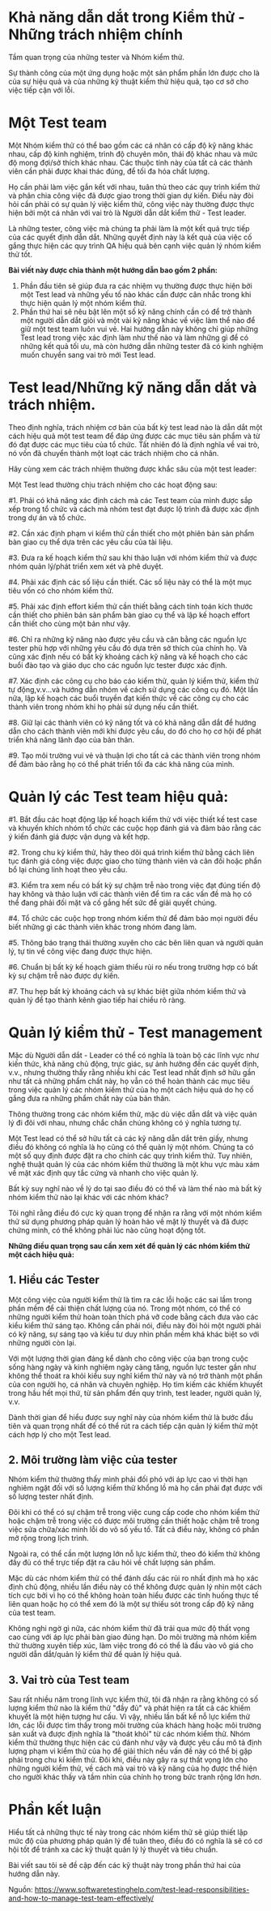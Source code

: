 # Khả năng dẫn dắt trong Kiểm thử - Những trách nhiệm chính

Tầm quan trọng của những tester và Nhóm kiểm thử.

Sự thành công của một ứng dụng hoặc một sản phẩm phần lớn được cho là của sự hiệu quả và của những kỹ thuật kiểm thử hiệu quả, tạo cơ sở cho việc tiếp cận với lỗi.

# Một Test team

Một Nhóm kiểm thử có thể bao gồm các cá nhân có cấp độ kỹ năng khác nhau, cấp độ kinh nghiệm, trình độ chuyên môn, thái độ khác nhau và mức độ mong đợi/sở thích khác nhau. Các thuộc tính này của tất cả các thành viên cần phải được khai thác đúng, để tối đa hóa chất lượng.

Họ cần phải làm việc gắn kết với nhau, tuân thủ theo các quy trình kiểm thử và phân chia công việc đã được giao trong thời gian dự kiến. Điều này đòi hỏi cần phải có sự quản lý việc kiểm thử, công việc này thường được thực hiện bởi một cá nhân với vai trò là Người dẫn dắt kiểm thử - Test leader.

Là những tester, công việc mà chúng ta phải làm là một kết quả trực tiếp của các quyết định dẫn dắt. Những quyết định này là kết quả của việc cố gắng thực hiện các quy trình QA hiệu quả bên cạnh việc quản lý nhóm kiểm thử tốt.

**Bài viết này được chia thành một hướng dẫn bao gồm 2 phần:**
1. Phần đầu tiên sẽ giúp đưa ra các nhiệm vụ thường được thực hiện bởi một Test lead và những yếu tố nào khác cần được cân nhắc trong khi thực hiện quản lý một nhóm kiểm thử.
2. Phần thứ hai sẽ nêu bật lên một số kỹ năng chính cần có để trở thành một người dẫn dắt giỏi và một vài kỹ năng khác về việc làm thể nào để giữ một test team luôn vui vẻ.
Hai hướng dẫn này không chỉ giúp những Test lead trong việc xác định làm như thế nào và làm những gì để có những kết quả tối ưu, mà còn hướng dẫn những tester đã có kinh nghiệm muốn chuyển sang vai trò mới Test lead.

# Test lead/Những kỹ năng dẫn dắt và trách nhiệm.

Theo định nghĩa, trách nhiệm cơ bản của bất kỳ test lead nào là dẫn dắt một cách hiệu quả một test team để đáp ứng được các mục tiêu sản phẩm và từ đó đạt được các mục tiêu của tổ chức. Tất nhiên đó là định nghĩa về vai trò, nó vốn đã chuyển thành một loạt các trách nhiệm cho cá nhân.

Hãy cùng xem các trách nhiệm thường được khắc sâu của một test leader:

Một Test lead thường chịu trách nhiệm cho các hoạt động sau:

#1. Phải có khả năng xác định cách mà các Test team của mình được sắp xếp trong tổ chức và cách mà nhóm test đạt được lộ trình đã được xác định trong dự án và tổ chức.

#2. Cần xác định phạm vi kiểm thử cần thiết cho một phiên bản sản phẩm bàn giao cụ thể dựa trên các yêu cầu của tài liệu.

#3. Đưa ra kế hoạch kiểm thử sau khi thảo luận với nhóm kiểm thử và được nhóm quản lý/phát triển xem xét và phê duyệt.

#4. Phải xác định các số liệu cần thiết. Các số liệu này có thể là một mục tiêu vốn có cho nhóm kiểm thử.

#5. Phải xác định effort kiểm thử cần thiết bằng cách tính toán kích thước cần thiết cho phiên bản sản phẩm bàn giao cụ thể và lập kế hoạch effort cần thiết cho cùng một bản như vậy.

#6. Chỉ ra những kỹ năng nào được yêu cầu và cân bằng các nguồn lực tester phù hợp với những yêu cầu đó dựa trên sở thích của chính họ. Và cũng xác định nếu có bất kỳ khoảng cách kỹ năng và kế hoạch cho các buổi đào tạo và giáo dục cho các nguồn lực tester được xác định.

#7. Xác định các công cụ cho báo cáo kiểm thử, quản lý kiểm thử, kiểm thử tự động,v.v...và hướng dẫn nhóm về cách sử dụng các công cụ đó. Một lần nữa, lập kế hoạch các buổi truyền đạt kiến thức về các công cụ cho các thành viên trong nhóm khi họ phải sử dụng nếu cần thiết.

#8. Giữ lại các thành viên có kỹ năng tốt và có khả năng dẫn dắt để hướng dẫn cho cách thành viên mới khi được yêu cầu, do đó cho họ cơ hội để phát triển khả năng lãnh đạo của bản thân.

#9. Tạo môi trường vui vẻ và thuận lợi cho tất cả các thành viên trong nhóm để đảm bảo rằng họ có thể phát triển tối đa các khả năng của mình.

# Quản lý các Test team hiệu quả:

#1. Bắt đầu các hoạt động lập kế hoạch kiểm thử với việc thiết kế test case và khuyến khích nhóm tổ chức các cuộc họp đánh giá và đảm bảo rằng các ý kiến đánh giá được vận dụng và kết hợp.

#2. Trong chu kỳ kiểm thử, hãy theo dõi quá trình kiểm thử bằng cách liên tục đánh giá công việc được giao cho từng thành viên và cân đối hoặc phẩn bổ lại chúng linh hoạt theo yêu cầu.

#3. Kiểm tra xem nếu có bất kỳ sự chậm trễ nào trong việc đạt đúng tiến độ hay không và thảo luận với các thành viên để tìm ra các vấn đề mà họ có thể đang phải đối mặt và cố gắng hết sức để giải quyết chúng.

#4. Tổ chức các cuộc họp trong nhóm kiểm thử để đảm bảo mọi người đều biết những gì các thành viên khác trong nhóm đang làm.

#5. Thông báo trạng thái thường xuyên cho các bên liên quan và người quản lý, tự tin về công việc đang được thực hiện.

#6. Chuẩn bị bất kỳ kế hoạch giảm thiểu rủi ro nếu trong trường hợp có bất kỳ sự chậm trễ nào được dự kiến.

#7. Thu hẹp bất kỳ khoảng cách và sự khác biệt giữa nhóm kiểm thử và quản lý để tạo thành kênh giao tiếp hai chiều rõ ràng.

# Quản lý kiểm thử - Test management

Mặc dù Người dẫn dắt - Leader có thể có nghĩa là toàn bộ các lĩnh vực như kiến thức, khả năng chủ động, trực giác, sự ảnh hưởng đến các quyết định, v.v., nhưng thường thấy rằng nhiều khi các Test lead nhất định sở hữu gần như tất cả những phẩm chất này, họ vẫn có thể hoàn thành các mục tiêu trong việc quản lý các nhóm kiểm thử của họ một cách hiệu quả do họ cố gắng đưa ra những phẩm chất này của bản thân.

Thông thường trong các nhóm kiểm thử, mặc dù việc dẫn dắt và việc quản lý đi đôi với nhau, nhưng chắc chắn chúng không có ý nghĩa tương tự.

Một Test lead có thể sở hữu tất cả các kỹ năng dẫn dắt trên giấy, nhưng điều đó không có nghĩa là họ cũng có thể quản lý một nhóm. Chúng ta có một số quy định được đặt ra cho chính các quy trình kiểm thử. Tuy nhiên, nghệ thuật quản lý của các nhóm kiểm thử thường là một khu vực màu xám về mặt xác định quy tắc cứng và nhanh cho việc quản lý.

Bất kỳ suy nghĩ nào về lý do tại sao điều đó có thể và làm thế nào mà bất kỳ nhóm kiểm thử nào lại khác với các nhóm khác?

Tôi nghĩ rằng điều đó cực kỳ quan trọng để nhận ra rằng với một nhóm kiểm thử sử dụng phương pháp quản lý hoàn hảo về mặt lý thuyết và đã được chứng minh, có thể không phải lúc nào cũng hoạt động tốt.

**Những điều quan trọng sau cần xem xét để quản lý các nhóm kiểm thử một cách hiệu quả:**

## 1. Hiểu các Tester

Một công việc của người kiểm thử là tìm ra các lỗi hoặc các sai lầm trong phần mềm để cải thiện chất lượng của nó. Trong một nhóm, có thể có những người kiểm thử hoàn toàn thích phá vỡ code bằng cách đưa vào các kiểu kiểm thử sáng tạo. Không cần phải nói, điều này đòi hỏi một người phải có kỹ năng, sự sáng tạo và kiểu tư duy nhìn phần mềm khá khác biệt so với những người còn lại.

Với một lượng thời gian đáng kể dành cho công việc của bạn trong cuộc sống hàng ngày và kinh nghiệm ngày càng tăng, nguồn lực tester gần như không thể thoát ra khỏi kiểu suy nghĩ kiểm thử này và nó trở thành một phần của con người họ, cá nhân và chuyên nghiệp. Họ tìm kiếm các khiếm khuyết trong hầu hết mọi thứ, từ sản phẩm đến quy trình, test leader, người quản lý, v.v.

Dành thời gian để hiểu được suy nghĩ này của nhóm kiểm thử là bước đầu tiên và quan trọng nhất để có thể rút ra cách tiếp cận quản lý kiểm thử một cách hợp lý cho một Test lead.

## 2. Môi trường làm việc của tester

Nhóm kiểm thử thường thấy mình phải đối phó với áp lực cao vì thời hạn nghiêm ngặt đối với số lượng kiểm thử khổng lồ mà họ cần phải đạt được với số lượng tester nhất định.

Đôi khi có thể có sự chậm trễ trong việc cung cấp code cho nhóm kiểm thử hoặc chậm trễ trong việc có được môi trường cần thiết hoặc chậm trễ trong việc sửa chữa/xác minh lỗi do vô số yếu tố. Tất cả điều này, không có phần mở rộng trong lịch trình.

Ngoài ra, có thể cần một lượng lớn nỗ lực kiểm thử, theo đó kiểm thử không đầy đủ có thể trực tiếp đặt ra câu hỏi về chất lượng sản phẩm.

Mặc dù các nhóm kiểm thử có thể đánh dấu các rủi ro nhất định mà họ xác định chủ động, nhiều lần điều này có thể không được quản lý nhìn một cách tích cực bởi vì họ có thể không hoàn toàn hiểu được các tình huống thực tế liên quan hoặc họ có thể xem đó là một sự thiếu sót trong cấp độ kỹ năng của test team.

Không nghi ngờ gì nữa, các nhóm kiểm thử đã trải qua mức độ thất vọng cao cùng với áp lực phải bàn giao đúng hạn. Do môi trường mà nhóm kiểm thử thường xuyên tiếp xúc, làm việc trong đó có thể là đầu vào vô giá cho người dẫn dắt/quản lý kiểm thử để quản lý hiệu quả.

## 3. Vai trò của Test team

Sau rất nhiều năm trong lĩnh vực kiểm thử, tôi đã nhận ra rằng không có số lượng kiểm thử nào là kiểm thử "đầy đủ" và phát hiện ra tất cả các khiếm khuyết là một hiện tượng hư cấu.
Vì vậy, nhiều lần bất kể nỗ lực kiểm thử lớn, các lỗi được tìm thấy trong môi trường của khách hàng hoặc môi trường sản xuất và được định nghĩa là "thoát khỏi" từ các nhóm kiểm thử. Nhóm kiểm thử thường thực hiện các cú đánh như vậy và được yêu cầu mô tả định lượng phạm vi kiểm thử của họ để giải thích nếu vấn đề này có thể bị gặp phải trong chu kì kiểm thử.
Đôi khi, điều này gây ra sự thất vọng lớn cho những người kiểm thử, về cách mà vai trò và kỹ năng của họ được thể hiện cho người khác thấy và tầm nhìn của chính họ trong bức tranh rộng lớn hơn.

# Phần kết luận

Hiểu tất cả những thực tế này trong các nhóm kiểm thử sẽ giúp thiết lập mức độ của phương pháp quản lý để tuân theo, điều đó có nghĩa là sẽ có cơ hội tốt để tránh xa các kỹ thuật quản lý lý thuyết và tiêu chuẩn.

Bài viết sau tôi sẽ đề cập đến các kỹ thuật này trong phần thứ hai của hướng dẫn này.

Nguồn: https://www.softwaretestinghelp.com/test-lead-responsibilities-and-how-to-manage-test-team-effectively/